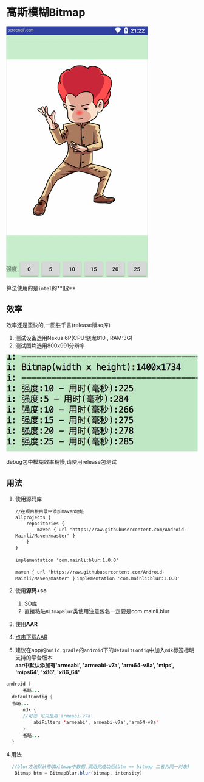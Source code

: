 # 高斯模糊Bitmap

![动画](/image/donghua.gif)

算法使用的是`intel`的**[IIR](https://software.intel.com/en-us/articles/iir-gaussian-blur-filter-implementation-using-intel-advanced-vector-extensions)**

## 效率
效率还是蛮快的,一图胜千言(release版so库)
1. 测试设备选用Nexus 6P(CPU:骁龙810 , RAM:3G)
2. 测试图片选用800x991分辨率

![log](/image/blur.jpg)

debug包中模糊效率稍慢,请使用release包测试

## 用法
1. 使用源码库 <br/>

    ```
    //在项目根目录中添加maven地址
    allprojects {
        repositories {
            maven { url "https://raw.githubusercontent.com/Android-Mainli/Maven/master" }
        }
    }

    implementation 'com.mainli:blur:1.0.0'
    ```


    `maven { url "https://raw.githubusercontent.com/Android-Mainli/Maven/master" }`
    `implementation 'com.mainli:blur:1.0.0'`
2. 使用**源码+so**
   1. [SO库](/outLibs/jni)
   2. 直接粘贴`BitmapBlur`类使用注意包名一定要是com.mainli.blur

3. 使用**AAR**
  1. [点击下载AAR](/outLibs/blur-release.aar)
  2. 建议在app的`build.gradle`的`android`下的`defaultConfig`中加入`ndk`标签标明支持的平台版本<br/>**aar中默认添加有'armeabi', 'armeabi-v7a', 'arm64-v8a', 'mips', 'mips64', 'x86', 'x86_64'**

  ```java
  android {
    	省略...
    defaultConfig {
  	省略...
        ndk {
  		//可选 可只是用'armeabi-v7a'
            abiFilters 'armeabi','armeabi-v7a','arm64-v8a'
        }
        省略...
    }
  ```
  4.用法
  ```java
  	//blur方法默认修改bitmap中数据,调用完成功后(btm == bitmap 二者为同一对象)
  	 Bitmap btm = BitmapBlur.blur(bitmap, intensity)
  ```